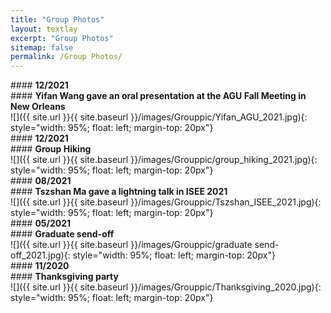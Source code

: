 ```yaml
---
title: "Group Photos"
layout: textlay
excerpt: "Group Photos"
sitemap: false
permalink: /Group Photos/
---
```

<div class="row">
<div class="col-sm-1 clearfix">
#### <b>12/2021</b>     
</div>
<div class="col-sm-10 clearfix">
#### <b>Yifan Wang gave an oral presentation at the AGU Fall Meeting in New Orleans</b><br/>
</div>
<div class="row">
<div class="col-sm-6 clearfix">
![]({{ site.url }}{{ site.baseurl }}/images/Grouppic/Yifan_AGU_2021.jpg){: style="width: 95%; float: left; margin-top: 20px"}
</div>
</div>

<div class="row">
<div class="col-sm-1 clearfix">
#### <b>12/2021</b>     
</div>
<div class="col-sm-10 clearfix">
#### <b>Group Hiking</b><br/>
</div>
</div>
<div class="row">
<div class="col-sm-6 clearfix">
![]({{ site.url }}{{ site.baseurl }}/images/Grouppic/group_hiking_2021.jpg){: style="width: 95%; float: left; margin-top: 20px"}
</div>
</div>

<div class="row">
<div class="col-sm-1 clearfix">
#### <b>08/2021</b>     
</div>
<div class="col-sm-10 clearfix">
#### <b>Tszshan Ma gave a lightning talk in ISEE 2021</b><br/>
</div>
</div>
<div class="row">
<div class="col-sm-6 clearfix">
![]({{ site.url }}{{ site.baseurl }}/images/Grouppic/Tszshan_ISEE_2021.jpg){: style="width: 95%; float: left; margin-top: 20px"}
</div>
</div>

<div class="row">
<div class="col-sm-1 clearfix">
#### <b>05/2021</b>     
</div>
<div class="col-sm-10 clearfix">
#### <b>Graduate send-off</b><br/>
</div>
</div>
<div class="row">
<div class="col-sm-6 clearfix">
![]({{ site.url }}{{ site.baseurl }}/images/Grouppic/graduate send-off_2021.jpg){: style="width: 95%; float: left; margin-top: 20px"}
</div>
</div>

<div class="row">
<div class="col-sm-1 clearfix">
#### <b>11/2020</b>     
</div>
<div class="col-sm-10 clearfix">
#### <b>Thanksgiving party</b><br/>
</div>
</div>
<div class="row">
<div class="col-sm-6 clearfix">
![]({{ site.url }}{{ site.baseurl }}/images/Grouppic/Thanksgiving_2020.jpg){: style="width: 95%; float: left; margin-top: 20px"}
</div>
</div>


<p></p>
